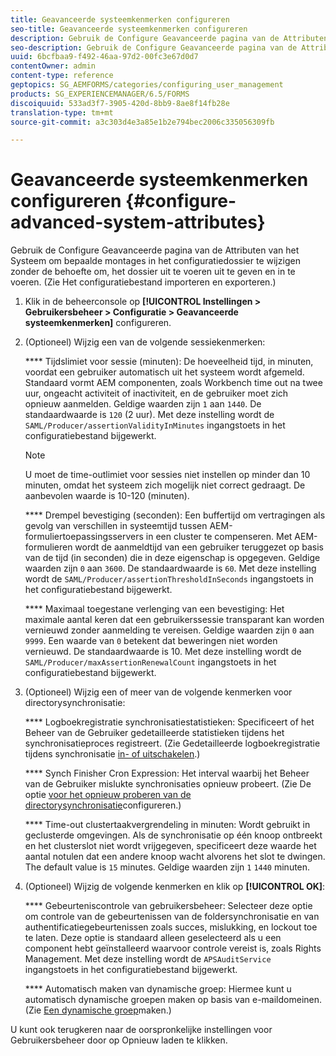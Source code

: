 ```yaml
---
title: Geavanceerde systeemkenmerken configureren
seo-title: Geavanceerde systeemkenmerken configureren
description: Gebruik de Configure Geavanceerde pagina van de Attributen van het Systeem om bepaalde montages in het configuratiedossier te wijzigen zonder de behoefte om, het dossier uit te voeren uit te geven en in te voeren.
seo-description: Gebruik de Configure Geavanceerde pagina van de Attributen van het Systeem om bepaalde montages in het configuratiedossier te wijzigen zonder de behoefte om, het dossier uit te voeren uit te geven en in te voeren.
uuid: 6bcfbaa9-f492-46aa-97d2-00fc3e67d0d7
contentOwner: admin
content-type: reference
geptopics: SG_AEMFORMS/categories/configuring_user_management
products: SG_EXPERIENCEMANAGER/6.5/FORMS
discoiquuid: 533ad3f7-3905-420d-8bb9-8ae8f14fb28e
translation-type: tm+mt
source-git-commit: a3c303d4e3a85e1b2e794bec2006c335056309fb

---
```



# Geavanceerde systeemkenmerken configureren {#configure-advanced-system-attributes}

Gebruik de Configure Geavanceerde pagina van de Attributen van het Systeem om bepaalde montages in het configuratiedossier te wijzigen zonder de behoefte om, het dossier uit te voeren uit te geven en in te voeren. (Zie Het configuratiebestand [](/help/forms/using/admin-help/importing-exporting-configuration-file.md#importing-and-exporting-the-configuration-file)importeren en exporteren.)

1. Klik in de beheerconsole op **[!UICONTROL Instellingen > Gebruikersbeheer > Configuratie > Geavanceerde systeemkenmerken]** configureren.
1. (Optioneel) Wijzig een van de volgende sessiekenmerken:

   **** Tijdslimiet voor sessie (minuten): De hoeveelheid tijd, in minuten, voordat een gebruiker automatisch uit het systeem wordt afgemeld. Standaard vormt AEM componenten, zoals Workbench time out na twee uur, ongeacht activiteit of inactiviteit, en de gebruiker moet zich opnieuw aanmelden. Geldige waarden zijn `1` aan `1440`. De standaardwaarde is `120` (2 uur). Met deze instelling wordt de `SAML/Producer/assertionValidityInMinutes` ingangstoets in het configuratiebestand bijgewerkt.

   >[!NOTE]
   >
   >U moet de time-outlimiet voor sessies niet instellen op minder dan 10 minuten, omdat het systeem zich mogelijk niet correct gedraagt. De aanbevolen waarde is 10-120 (minuten).

   **** Drempel bevestiging (seconden): Een buffertijd om vertragingen als gevolg van verschillen in systeemtijd tussen AEM-formuliertoepassingsservers in een cluster te compenseren. Met AEM-formulieren wordt de aanmeldtijd van een gebruiker teruggezet op basis van de tijd (in seconden) die in deze eigenschap is opgegeven. Geldige waarden zijn `0` aan `3600`. De standaardwaarde is `60`. Met deze instelling wordt de `SAML/Producer/assertionThresholdInSeconds` ingangstoets in het configuratiebestand bijgewerkt.

   **** Maximaal toegestane verlenging van een bevestiging: Het maximale aantal keren dat een gebruikerssessie transparant kan worden vernieuwd zonder aanmelding te vereisen. Geldige waarden zijn `0` aan `9999`. Een waarde van `0` betekent dat beweringen niet worden vernieuwd. De standaardwaarde is 10. Met deze instelling wordt de `SAML/Producer/maxAssertionRenewalCount` ingangstoets in het configuratiebestand bijgewerkt.

1. (Optioneel) Wijzig een of meer van de volgende kenmerken voor directorysynchronisatie:

   **** Logboekregistratie synchronisatiestatistieken: Specificeert of het Beheer van de Gebruiker gedetailleerde statistieken tijdens het synchronisatieproces registreert. (Zie Gedetailleerde logboekregistratie tijdens synchronisatie [in- of uitschakelen](/help/forms/using/admin-help/synchronizing-directories.md#enable-or-disable-detailed-logging-during-synchronization).)

   **** Synch Finisher Cron Expression: Het interval waarbij het Beheer van de Gebruiker mislukte synchronisaties opnieuw probeert. (Zie De optie [voor het opnieuw proberen van de directorysynchronisatie](/help/forms/using/admin-help/synchronizing-directories.md#configure-the-directory-synchronization-retry-option)configureren.)

   **** Time-out clustertaakvergrendeling in minuten: Wordt gebruikt in geclusterde omgevingen. Als de synchronisatie op één knoop ontbreekt en het clusterslot niet wordt vrijgegeven, specificeert deze waarde het aantal notulen dat een andere knoop wacht alvorens het slot te dwingen. The default value is `15` minutes. Geldige waarden zijn `1` `1440` minuten.

1. (Optioneel) Wijzig de volgende kenmerken en klik op **[!UICONTROL OK]**:

   **** Gebeurteniscontrole van gebruikersbeheer: Selecteer deze optie om controle van de gebeurtenissen van de foldersynchronisatie en van authentificatiegebeurtenissen zoals succes, mislukking, en lockout toe te laten. Deze optie is standaard alleen geselecteerd als u een component hebt geïnstalleerd waarvoor controle vereist is, zoals Rights Management. Met deze instelling wordt de `APSAuditService` ingangstoets in het configuratiebestand bijgewerkt.

   **** Automatisch maken van dynamische groep: Hiermee kunt u automatisch dynamische groepen maken op basis van e-maildomeinen. (Zie [Een dynamische groep](/help/forms/using/admin-help/creating-configuring-groups.md#create-a-dynamic-group)maken.)

U kunt ook terugkeren naar de oorspronkelijke instellingen voor Gebruikersbeheer door op Opnieuw laden te klikken.
